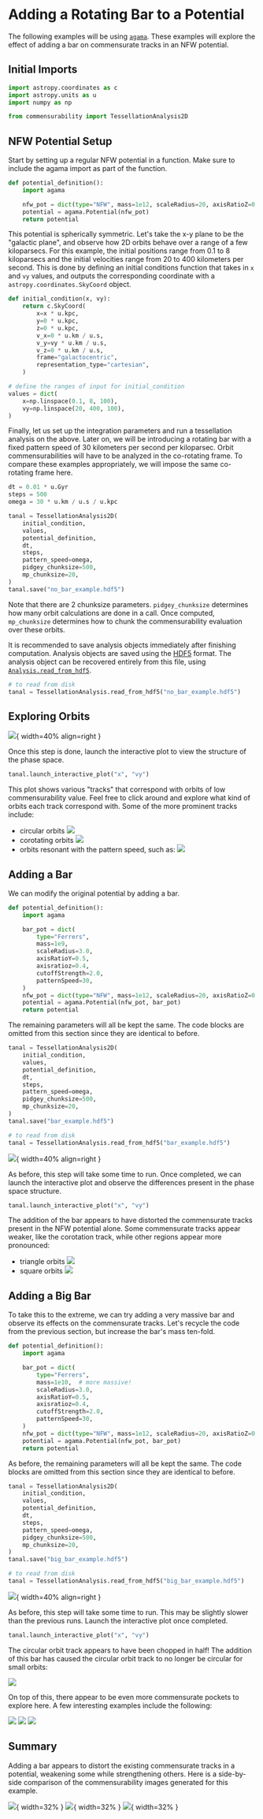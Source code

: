 <!-- invisible-code-block: python
AGAMA_AVAILABLE = False
try:
    import agama
    AGAMA_AVAILABLE = True
except ModuleNotFoundError:
    pass

# NOTE: agama potential breaks in latest version, skip even if agama is available
AGAMA_AVAILABLE = False
-->

# Adding a Rotating Bar to a Potential

The following examples will be using [`agama`](https://github.com/GalacticDynamics-Oxford/Agama). These examples will explore the effect of adding a bar on commensurate tracks in an NFW potential.

## Initial Imports

<!-- skip: start if(not AGAMA_AVAILABLE) -->

```python
import astropy.coordinates as c
import astropy.units as u
import numpy as np

from commensurability import TessellationAnalysis2D
```

## NFW Potential Setup

Start by setting up a regular NFW potential in a function. Make sure to include the agama import as part of the function.

```python
def potential_definition():
    import agama

    nfw_pot = dict(type="NFW", mass=1e12, scaleRadius=20, axisRatioZ=0.8)
    potential = agama.Potential(nfw_pot)
    return potential
```

This potential is spherically symmetric. Let's take the x-y plane to be the "galactic plane", and observe how 2D orbits behave over a range of a few kiloparsecs. For this example, the initial positions range from 0.1 to 8 kiloparsecs and the initial velocities range from 20 to 400 kilometers per second. This is done by defining an initial conditions function that takes in `x` and `vy` values, and outputs the corresponding coordinate with a `astropy.coordinates.SkyCoord` object.

```python
def initial_condition(x, vy):
    return c.SkyCoord(
        x=x * u.kpc,
        y=0 * u.kpc,
        z=0 * u.kpc,
        v_x=0 * u.km / u.s,
        v_y=vy * u.km / u.s,
        v_z=0 * u.km / u.s,
        frame="galactocentric",
        representation_type="cartesian",
    )

# define the ranges of input for initial_condition
values = dict(
    x=np.linspace(0.1, 8, 100),
    vy=np.linspace(20, 400, 100),
)
```

Finally, let us set up the integration parameters and run a tessellation analysis on the above.
Later on, we will be introducing a rotating bar with a fixed pattern speed of 30 kilometers per second per kiloparsec.
Orbit commensurabilities will have to be analyzed in the co-rotating frame.
To compare these examples appropriately, we will impose the same co-rotating frame here.

```python
dt = 0.01 * u.Gyr
steps = 500
omega = 30 * u.km / u.s / u.kpc

tanal = TessellationAnalysis2D(
    initial_condition,
    values,
    potential_definition,
    dt,
    steps,
    pattern_speed=omega,
    pidgey_chunksize=500,
    mp_chunksize=20,
)
tanal.save("no_bar_example.hdf5")
```

Note that there are 2 chunksize parameters. `pidgey_chunksize` determines how many orbit calculations are done in a call. Once computed, `mp_chunksize` determines how to chunk the commensurability evaluation over these orbits.

It is recommended to save analysis objects immediately after finishing computation. Analysis objects are saved using the [HDF5](https://www.hdfgroup.org/solutions/hdf5/) format. The analysis object can be recovered entirely from this file, using [`Analysis.read_from_hdf5`](../../../reference/commensurability/analysis.md#commensurability.analysis.AnalysisBase.read_from_hdf5).

```python
# to read from disk
tanal = TessellationAnalysis.read_from_hdf5("no_bar_example.hdf5")
```

## Exploring Orbits

![](no_bar.PNG){ width=40% align=right }

Once this step is done, launch the interactive plot to view the structure of the phase space.

<!-- skip: end -->
<!-- skip: next -->

```python
tanal.launch_interactive_plot("x", "vy")
```

This plot shows various "tracks" that correspond with orbits of low commensurability value. Feel free to click around and explore what kind of orbits each track correspond with. Some of the more prominent tracks include:

- circular orbits
![](track_circular.PNG)
- corotating orbits
![](track_corotation.PNG)
- orbits resonant with the pattern speed, such as:
![](track_cardioid.PNG)


## Adding a Bar

We can modify the original potential by adding a bar.

<!-- skip: start if(not AGAMA_AVAILABLE) -->

```python
def potential_definition():
    import agama

    bar_pot = dict(
        type="Ferrers",
        mass=1e9,
        scaleRadius=3.0,
        axisRatioY=0.5,
        axisratioz=0.4,
        cutoffStrength=2.0,
        patternSpeed=30,
    )
    nfw_pot = dict(type="NFW", mass=1e12, scaleRadius=20, axisRatioZ=0.8)
    potential = agama.Potential(nfw_pot, bar_pot)
    return potential
```

The remaining parameters will all be kept the same. The code blocks are omitted from this section since they are identical to before.

```python
tanal = TessellationAnalysis2D(
    initial_condition,
    values,
    potential_definition,
    dt,
    steps,
    pattern_speed=omega,
    pidgey_chunksize=500,
    mp_chunksize=20,
)
tanal.save("bar_example.hdf5")

# to read from disk
tanal = TessellationAnalysis.read_from_hdf5("bar_example.hdf5")
```

![](bar.PNG){ width=40% align=right }

As before, this step will take some time to run. Once completed, we can launch the interactive plot and observe the differences present in the phase space structure.

<!-- skip: end -->
<!-- skip: next -->

```python
tanal.launch_interactive_plot("x", "vy")
```

The addition of the bar appears to have distorted the commensurate tracks present in the NFW potential alone. Some commensurate tracks appear weaker, like the corotation track, while other regions appear more pronounced:

- triangle orbits
![](track_triangle.PNG)
- square orbits
![](track_square.PNG)


## Adding a Big Bar

To take this to the extreme, we can try adding a very massive bar and observe its effects on the commensurate tracks. Let's recycle the code from the previous section, but increase the bar's mass ten-fold.

<!-- skip: start if(not AGAMA_AVAILABLE) -->

```python
def potential_definition():
    import agama

    bar_pot = dict(
        type="Ferrers",
        mass=1e10,  # more massive!
        scaleRadius=3.0,
        axisRatioY=0.5,
        axisratioz=0.4,
        cutoffStrength=2.0,
        patternSpeed=30,
    )
    nfw_pot = dict(type="NFW", mass=1e12, scaleRadius=20, axisRatioZ=0.8)
    potential = agama.Potential(nfw_pot, bar_pot)
    return potential
```

As before, the remaining parameters will all be kept the same. The code blocks are omitted from this section since they are identical to before.

```python
tanal = TessellationAnalysis2D(
    initial_condition,
    values,
    potential_definition,
    dt,
    steps,
    pattern_speed=omega,
    pidgey_chunksize=500,
    mp_chunksize=20,
)
tanal.save("big_bar_example.hdf5")

# to read from disk
tanal = TessellationAnalysis.read_from_hdf5("big_bar_example.hdf5")
```

![](big_bar.PNG){ width=40% align=right }

As before, this step will take some time to run. This may be slightly slower than the previous runs. Launch the interactive plot once completed.

<!-- skip: end -->
<!-- skip: next -->

```python
tanal.launch_interactive_plot("x", "vy")
```

The circular orbit track appears to have been chopped in half! The addition of this bar has caused the circular orbit track to no longer be circular for small orbits:

![](track_eye.PNG)

On top of this, there appear to be even more commensurate pockets to explore here. A few interesting examples include the following:

![](track_loopy_triangles.PNG)
![](track_6clover.PNG)
![](track_star.PNG)

## Summary

Adding a bar appears to distort the existing commensurate tracks in a potential, weakening some while strengthening others.
Here is a side-by-side comparison of the commensurability images generated for this example.

![](no_bar.PNG){ width=32% }
![](bar.PNG){ width=32% }
![](big_bar.PNG){ width=32% }
